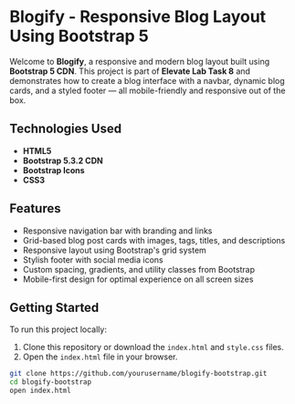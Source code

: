 # Blogify - Responsive Blog Layout Using Bootstrap 5

Welcome to **Blogify**, a responsive and modern blog layout built using **Bootstrap 5 CDN**. This project is part of **Elevate Lab Task 8** and demonstrates how to create a blog interface with a navbar, dynamic blog cards, and a styled footer — all mobile-friendly and responsive out of the box.

##  Technologies Used

- **HTML5**
- **Bootstrap 5.3.2 CDN**
- **Bootstrap Icons**
- **CSS3**

##  Features

- Responsive navigation bar with branding and links  
- Grid-based blog post cards with images, tags, titles, and descriptions  
- Responsive layout using Bootstrap's grid system  
- Stylish footer with social media icons  
- Custom spacing, gradients, and utility classes from Bootstrap  
- Mobile-first design for optimal experience on all screen sizes

##  Getting Started

To run this project locally:

1. Clone this repository or download the `index.html` and `style.css` files.
2. Open the `index.html` file in your browser.

```bash
git clone https://github.com/yourusername/blogify-bootstrap.git
cd blogify-bootstrap
open index.html
